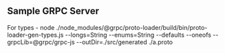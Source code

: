 ## Sample GRPC Server

For types - node ./node_modules/@grpc/proto-loader/build/bin/proto-loader-gen-types.js --longs=String --enums=String --defaults --oneofs --grpcLib=@grpc/grpc-js --outDir=./src/generated ./a.proto
